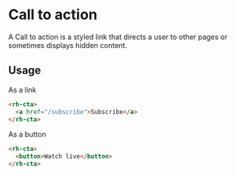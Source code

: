 # Call to action
A Call to action is a styled link that directs a user to other pages or sometimes displays hidden content.

## Usage

As a link
```html
<rh-cta>
  <a href="/subscribe">Subscribe</a>
</rh-cta>
```

As a button
```html
<rh-cta>
  <button>Watch live</button>
</rh-cta>
```
